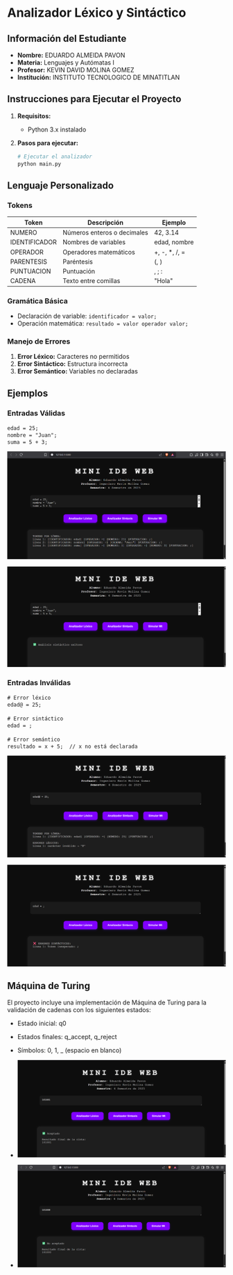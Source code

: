 # Analizador Léxico y Sintáctico

## Información del Estudiante
- **Nombre:** EDUARDO ALMEIDA PAVON
- **Materia:** Lenguajes y Autómatas I
- **Profesor:** KEVIN DAVID MOLINA GOMEZ
- **Institución:** INSTITUTO TECNOLOGICO DE MINATITLAN

## Instrucciones para Ejecutar el Proyecto

1. **Requisitos:**
   - Python 3.x instalado

2. **Pasos para ejecutar:**
   ```bash
   # Ejecutar el analizador
   python main.py
   ```

## Lenguaje Personalizado

### Tokens
| Token | Descripción | Ejemplo |
|-------|-------------|---------|
| NUMERO | Números enteros o decimales | 42, 3.14 |
| IDENTIFICADOR | Nombres de variables | edad, nombre |
| OPERADOR | Operadores matemáticos | +, -, *, /, = |
| PARENTESIS | Paréntesis | (, ) |
| PUNTUACION | Puntuación | , ; : |
| CADENA | Texto entre comillas | "Hola" |

### Gramática Básica
- Declaración de variable: `identificador = valor;`
- Operación matemática: `resultado = valor operador valor;`

### Manejo de Errores
1. **Error Léxico:** Caracteres no permitidos
2. **Error Sintáctico:** Estructura incorrecta
3. **Error Semántico:** Variables no declaradas

## Ejemplos

### Entradas Válidas
```
edad = 25;
nombre = "Juan";
suma = 5 + 3;
```

![Image_Alt](https://github.com/EduardoAlmeidaPavon/MINI_IDE_WEB/blob/ab7ed3ae61e32a907fa5c3f672d5a7469d57578e/Ejemplo%20Valido%20Lexico.png)

![Image_Alt](https://github.com/EduardoAlmeidaPavon/MINI_IDE_WEB/blob/ab7ed3ae61e32a907fa5c3f672d5a7469d57578e/Ejemplo%20Valido%20Sintactico.png)


### Entradas Inválidas
```
# Error léxico
edad@ = 25;

# Error sintáctico
edad = ;

# Error semántico
resultado = x + 5;  // x no está declarada
```

![Image_Alt](https://github.com/EduardoAlmeidaPavon/MINI_IDE_WEB/blob/ab7ed3ae61e32a907fa5c3f672d5a7469d57578e/Ejemplo%20Invalido%20Lexico.png)

![Image_Alt](https://github.com/EduardoAlmeidaPavon/MINI_IDE_WEB/blob/ab7ed3ae61e32a907fa5c3f672d5a7469d57578e/Ejemplo%20Invalido%20Sintactico.png)


## Máquina de Turing
El proyecto incluye una implementación de Máquina de Turing para la validación de cadenas con los siguientes estados:
- Estado inicial: q0
- Estados finales: q_accept, q_reject
- Símbolos: 0, 1, _ (espacio en blanco)

- ![Image_Alt](https://github.com/EduardoAlmeidaPavon/MINI_IDE_WEB/blob/ab7ed3ae61e32a907fa5c3f672d5a7469d57578e/Turing%20Valido.png)

- ![Image_Alt](https://github.com/EduardoAlmeidaPavon/MINI_IDE_WEB/blob/ab7ed3ae61e32a907fa5c3f672d5a7469d57578e/Turing%20Invalido.png)

 
